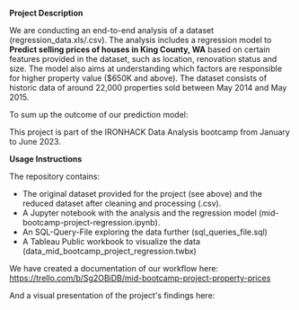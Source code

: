 **Project Description**

We are conducting an end-to-end analysis of a dataset (regression_data.xls/.csv). The analysis includes a regression model to **Predict selling prices of houses in King County, WA** based on certain features provided in the dataset, such as location, renovation status and size. The model also aims at understanding which factors are responsible for higher property value ($650K and above).
The dataset consists of historic data of around 22,000 properties sold between May 2014 and May 2015.

To sum up the outcome of our prediction model: 


This project is part of the IRONHACK Data Analysis bootcamp from January to June 2023.

**Usage Instructions**

The repository contains:
- The original dataset provided for the project (see above) and the reduced dataset after cleaning and processing (.csv).
- A Jupyter notebook with the analysis and the regression model (mid-bootcamp-project-regression.ipynb). 
- An SQL-Query-File exploring the data further (sql_queries_file.sql)
- A Tableau Public workbook to visualize the data (data_mid_bootcamp_project_regression.twbx)

We have created a documentation of our workflow here: https://trello.com/b/Sg2OBiDB/mid-bootcamp-project-property-prices

And a visual presentation of the project's findings here: 
